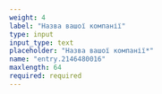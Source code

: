 ```yaml
---
weight: 4
label: "Назва вашої компанії"
type: input
input_type: text
placeholder: "Назва вашої компанії*"
name: "entry.2146480016"
maxlength: 64
required: required
---
```

